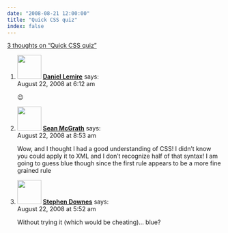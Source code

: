 ```yaml
---
date: "2008-08-21 12:00:00"
title: "Quick CSS quiz"
index: false
---
```


[3 thoughts on &ldquo;Quick CSS quiz&rdquo;](/lemire/blog/2008/08-21-quick-css-quiz)

<ol class="comment-list">
<li id="comment-50112" class="comment even thread-even depth-1">
<div class="comment-author vcard">
<img alt src="https://secure.gravatar.com/avatar/6518c23aacab4c42dd2c5b9b57b79fb5?s=56&#038;d=mm&#038;r=g" srcset="https://secure.gravatar.com/avatar/6518c23aacab4c42dd2c5b9b57b79fb5?s=112&#038;d=mm&#038;r=g 2x" class="avatar avatar-56 photo" height="56" width="56" decoding="async" /> <b class="fn"><a href="https://lemire.me/blog/" class="url" rel="ugc">Daniel Lemire</a></b> <span class="says">says:</span> </div>
<div class="comment-metadata"><time datetime="2008-08-22T06:12:19+00:00">August 22, 2008 at 6:12 am</time></a> </div>
<div class="comment-content">
<p>😉</p>
</div>
</li>
<li id="comment-50113" class="comment odd alt thread-odd thread-alt depth-1">
<div class="comment-author vcard">
<img alt src="https://secure.gravatar.com/avatar/?s=56&#038;d=mm&#038;r=g" srcset="https://secure.gravatar.com/avatar/?s=112&#038;d=mm&#038;r=g 2x" class="avatar avatar-56 photo avatar-default" height="56" width="56" decoding="async" /> <b class="fn"><a href="http://www.seanmcgrath.me/" class="url" rel="ugc external nofollow">Sean McGrath</a></b> <span class="says">says:</span> </div>
<div class="comment-metadata"><time datetime="2008-08-22T08:53:55+00:00">August 22, 2008 at 8:53 am</time></a> </div>
<div class="comment-content">
<p>Wow, and I thought I had a good understanding of CSS! I didn&rsquo;t know you could apply it to XML and I don&rsquo;t recognize half of that syntax! I am going to guess blue though since the first rule appears to be a more fine grained rule</p>
</div>
</li>
<li id="comment-50111" class="comment even thread-even depth-1">
<div class="comment-author vcard">
<img alt src="https://secure.gravatar.com/avatar/4611f83b6c5b6360f5f75084e9ee1919?s=56&#038;d=mm&#038;r=g" srcset="https://secure.gravatar.com/avatar/4611f83b6c5b6360f5f75084e9ee1919?s=112&#038;d=mm&#038;r=g 2x" class="avatar avatar-56 photo" height="56" width="56" loading="lazy" decoding="async" /> <b class="fn"><a href="http://www.downes.ca" class="url" rel="ugc external nofollow">Stephen Downes</a></b> <span class="says">says:</span> </div>
<div class="comment-metadata"><time datetime="2008-08-22T05:52:49+00:00">August 22, 2008 at 5:52 am</time></a> </div>
<div class="comment-content">
<p>Without trying it (which would be cheating)&#8230; blue?</p>
</div>
</li>
</ol>
